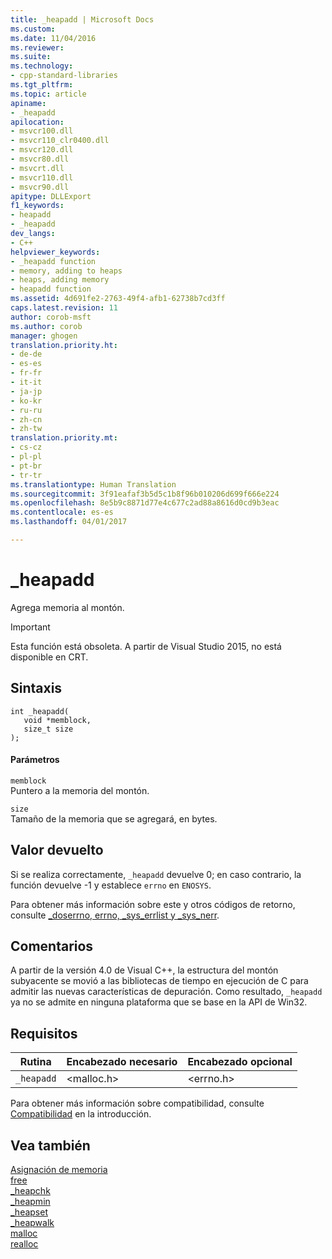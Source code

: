 ```yaml
---
title: _heapadd | Microsoft Docs
ms.custom: 
ms.date: 11/04/2016
ms.reviewer: 
ms.suite: 
ms.technology:
- cpp-standard-libraries
ms.tgt_pltfrm: 
ms.topic: article
apiname:
- _heapadd
apilocation:
- msvcr100.dll
- msvcr110_clr0400.dll
- msvcr120.dll
- msvcr80.dll
- msvcrt.dll
- msvcr110.dll
- msvcr90.dll
apitype: DLLExport
f1_keywords:
- heapadd
- _heapadd
dev_langs:
- C++
helpviewer_keywords:
- _heapadd function
- memory, adding to heaps
- heaps, adding memory
- heapadd function
ms.assetid: 4d691fe2-2763-49f4-afb1-62738b7cd3ff
caps.latest.revision: 11
author: corob-msft
ms.author: corob
manager: ghogen
translation.priority.ht:
- de-de
- es-es
- fr-fr
- it-it
- ja-jp
- ko-kr
- ru-ru
- zh-cn
- zh-tw
translation.priority.mt:
- cs-cz
- pl-pl
- pt-br
- tr-tr
ms.translationtype: Human Translation
ms.sourcegitcommit: 3f91eafaf3b5d5c1b8f96b010206d699f666e224
ms.openlocfilehash: 8e5b9c8871d77e4c677c2ad88a8616d0cd9b3eac
ms.contentlocale: es-es
ms.lasthandoff: 04/01/2017

---
```

# <a name="heapadd"></a>_heapadd
Agrega memoria al montón.  
  
> [!IMPORTANT]
>  Esta función está obsoleta. A partir de Visual Studio 2015, no está disponible en CRT.  
  
## <a name="syntax"></a>Sintaxis  
  
```  
int _heapadd(   
   void *memblock,  
   size_t size   
);  
```  
  
#### <a name="parameters"></a>Parámetros  
 `memblock`  
 Puntero a la memoria del montón.  
  
 `size`  
 Tamaño de la memoria que se agregará, en bytes.  
  
## <a name="return-value"></a>Valor devuelto  
 Si se realiza correctamente, `_heapadd` devuelve 0; en caso contrario, la función devuelve -1 y establece `errno` en `ENOSYS`.  
  
 Para obtener más información sobre este y otros códigos de retorno, consulte [_doserrno, errno, _sys_errlist y _sys_nerr](../c-runtime-library/errno-doserrno-sys-errlist-and-sys-nerr.md).  
  
## <a name="remarks"></a>Comentarios  
 A partir de la versión 4.0 de Visual C++, la estructura del montón subyacente se movió a las bibliotecas de tiempo en ejecución de C para admitir las nuevas características de depuración. Como resultado, `_heapadd` ya no se admite en ninguna plataforma que se base en la API de Win32.  
  
## <a name="requirements"></a>Requisitos  
  
|Rutina|Encabezado necesario|Encabezado opcional|  
|-------------|---------------------|---------------------|  
|`_heapadd`|\<malloc.h>|\<errno.h>|  
  
 Para obtener más información sobre compatibilidad, consulte [Compatibilidad](../c-runtime-library/compatibility.md) en la introducción.  
  
## <a name="see-also"></a>Vea también  
 [Asignación de memoria](../c-runtime-library/memory-allocation.md)   
 [free](../c-runtime-library/reference/free.md)   
 [_heapchk](../c-runtime-library/reference/heapchk.md)   
 [_heapmin](../c-runtime-library/reference/heapmin.md)   
 [_heapset](../c-runtime-library/heapset.md)   
 [_heapwalk](../c-runtime-library/reference/heapwalk.md)   
 [malloc](../c-runtime-library/reference/malloc.md)   
 [realloc](../c-runtime-library/reference/realloc.md)
